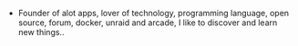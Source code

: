 - Founder of alot apps, lover of technology, programming language, open source, forum, docker, unraid and arcade, I like to discover and learn new things..
  <br>





































































































































































































































































































































































































































































































































































































































































































































































































































































































































































































































































































































































































































































































































































































































































































































































































































































































































































































































































































































































































































































































































